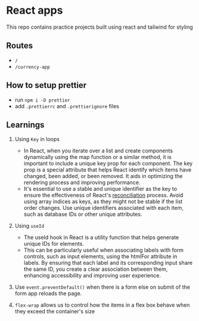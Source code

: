 # React apps

This repo contains practice projects built using react and tailwind for styling

## Routes

- `/`
- `/currency-app`

## How to setup prettier

- run `npm i -D prettier`
- add `.prettierrc` and `.prettierignore` files

## Learnings

1. Using `Key` in loops

   - In React, when you iterate over a list and create components dynamically using the map function or a similar method, it is important to include a unique key prop for each component. The key prop is a special attribute that helps React identify which items have changed, been added, or been removed. It aids in optimizing the rendering process and improving performance.
   - It's essential to use a stable and unique identifier as the key to ensure the effectiveness of React's [reconciliation](https://legacy.reactjs.org/docs/reconciliation.html) process. Avoid using array indices as keys, as they might not be stable if the list order changes. Use unique identifiers associated with each item, such as database IDs or other unique attributes.

2. Using `useId`

   - The useId hook in React is a utility function that helps generate unique IDs for elements.
   - This can be particularly useful when associating labels with form controls, such as input elements, using the htmlFor attribute in labels. By ensuring that each label and its corresponding input share the same ID, you create a clear association between them, enhancing accessibility and improving user experience.

3. Use `event.preventDefault()` when there is a form else on submit of the form app reloads the page.

4. `flex-wrap` allows us to control how the items in a flex box behave when they exceed the container's size
